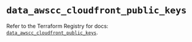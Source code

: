# `data_awscc_cloudfront_public_keys`

Refer to the Terraform Registry for docs: [`data_awscc_cloudfront_public_keys`](https://registry.terraform.io/providers/hashicorp/awscc/0.70.0/docs/data-sources/cloudfront_public_keys).
